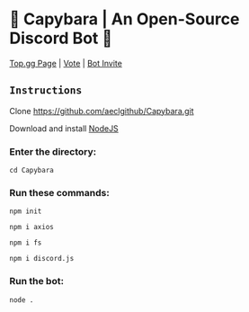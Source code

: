 # 🤖 Capybara | An Open-Source Discord Bot 🤖
[Top.gg Page](https://top.gg/bot/901820792319402024) | [Vote](https://top.gg/bot/901820792319402024/vote) | [Bot Invite](https://top.gg/bot/901820792319402024/invite)

## ``Instructions``

Clone https://github.com/aeclgithub/Capybara.git

Download and install [NodeJS](https://nodejs.org/en/)

### Enter the directory:
``cd Capybara``

### Run these commands:
```npm init```

```npm i axios```

```npm i fs```

```npm i discord.js```

### Run the bot:
``node .``
